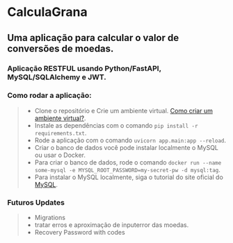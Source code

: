# CalculaGrana

## Uma aplicação para calcular o valor de conversões de moedas.

### Aplicação RESTFUL usando Python/FastAPI, MySQL/SQLAlchemy e JWT.

### Como rodar a aplicação:

> - Clone o repositório e Crie um ambiente
    virtual. <a href="https://www.alura.com.br/artigos/ambientes-virtuais-em-python">Como criar um ambiente
    virtual?</a>.
> - Instale as dependências com o comando `pip install -r requirements.txt`.
> - Rode a aplicação com o comando `uvicorn app.main:app --reload`.
> - Criar o banco de dados você pode instalar localmente o MySQL ou usar o Docker.
> - Para criar o banco de dados, rode o
    comando `docker run --name some-mysql -e MYSQL_ROOT_PASSWORD=my-secret-pw -d mysql:tag`.
> - Para instalar o MySQL localmente, siga o tutorial do site oficial do <a href="https://www.mysql.com/downloads/">
    MySQL</a>.


### Futuros Updates
> - Migrations
> - tratar erros e aproximação de inputerror das moedas.
> - Recovery Password with codes